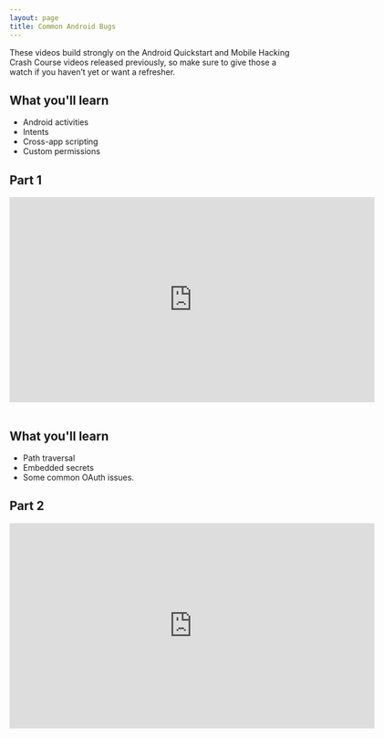 ```yaml
---
layout: page
title: Common Android Bugs
---
```


These videos build strongly on the Android Quickstart and Mobile Hacking Crash Course videos released previously, so make sure to give those a watch if you haven’t yet or want a refresher.

What you'll learn
-----------------

- Android activities 
- Intents
- Cross-app scripting
- Custom permissions

Part 1
-----

<div class="container">
	<iframe id="ytplayer" type="text/html" width="640" height="360" src="https://www.youtube-nocookie.com/embed/sQ_34dI_geU?rel=0&autoplay=0&origin={{ site.url }}" frameborder="0"></iframe>
</div>

<br/>

What you'll learn
-----------------

- Path traversal 
- Embedded secrets
- Some common OAuth issues.


Part 2
-----

<div class="container">
	<iframe id="ytplayer" type="text/html" width="640" height="360" src="https://www.youtube-nocookie.com/embed/tt1f4pcI0jo?rel=0&autoplay=0&origin={{ site.url }}" frameborder="0"></iframe>
</div>
